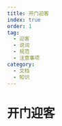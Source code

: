 ```yaml
---
title: 开门迎客
index: true
order: 1
tag:
  - 迎客
  - 说词
  - 规范
  - 注意事项
category:
  - 文档
  - 知识
---
```


# 开门迎客